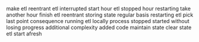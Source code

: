 make etl reentrant etl interrupted start hour etl stopped hour restarting take another hour finish etl reentrant storing state regular basis restarting etl pick last point consequence running etl locally process stopped started without losing progress additional complexity added code maintain state clear state etl start afresh